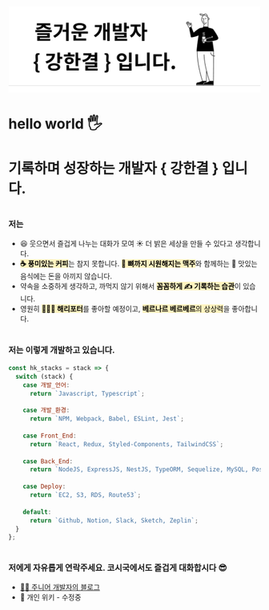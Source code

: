![대문 이미지](bg-banner.png)

# hello world 🖐

# 기록하며 성장하는 개발자 { 강한결 } 입니다.

<p style="display: block; margin-top: 0px; margin-bottom: 40px" > </p>

### 저는

<p style="display: block; margin-top: 0px; margin-bottom: 12px" > </p>

- 😆 웃으면서 즐겁게 나누는 대화가 모여 ☀️ 더 밝은 세상을 만들 수 있다고 생각합니다.
- <mark style="background-color: #fff3bf"><b>☕️ 풍미있는 커피</b></mark>는 참지 못합니다. <mark style="background-color: #fff3bf"><b>🍺 뼈까지 시원해지는 맥주</b></mark>와 함께하는 🍗 맛있는 음식에는 돈을 아끼지 않습니다.
- 약속을 소중하게 생각하고, 까먹지 않기 위해서 <mark style="background-color: #fff3bf"><b>꼼꼼하게 ✍️ 기록하는 습관</b></mark>이 있습니다.
- 영원히 <mark style="background-color: #fff3bf"><b>🧙🏻‍♂️ 해리포터</b></mark>를 좋아할 예정이고, <mark style="background-color: #fff3bf"><b>베르나르 베르베르</b>의 상상력</mark>을 좋아합니다. <br />


<p style="display: block; margin-top: 0px;margin-bottom: 40px" > </p>

### 저는 이렇게 개발하고 있습니다.

<p style="display: block; margin-top: 0px; margin-bottom: 12px" > </p>

```js
const hk_stacks = stack => {
  switch (stack) {
    case 개발_언어:
      return `Javascript, Typescript`;

    case 개발_환경:
      return `NPM, Webpack, Babel, ESLint, Jest`;

    case Front_End:
      return `React, Redux, Styled-Components, TailwindCSS`;

    case Back_End:
      return `NodeJS, ExpressJS, NestJS, TypeORM, Sequelize, MySQL, Postgres`;

    case Deploy:
      return `EC2, S3, RDS, Route53`;

    default:
      return `Github, Notion, Slack, Sketch, Zeplin`;
  }
};
```

<p style="display: block; margin-top: 0px; margin-bottom: 12px" > </p>

<p style="display: block; margin-top: 0px;margin-bottom: 40px" > </p>

### 저에게 자유롭게 연락주세요. 코시국에서도 즐겁게 대화합시다 😎

<p style="display: block; margin-top: 0px; margin-bottom: 12px" > </p>

- [👶🏼 주니어 개발자의 블로그](https://hankyeolk.github.io) <br />
- 📖 개인 위키 - 수정중

<p style="display: block; margin-top: 0px;margin-bottom: 40px" > </p>

